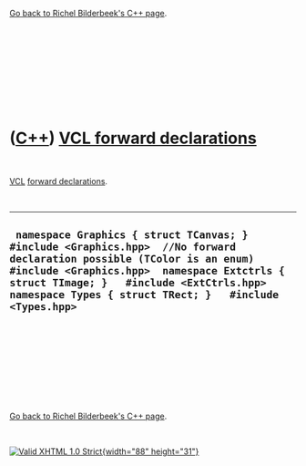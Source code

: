 

[Go back to Richel Bilderbeek's C++ page](Cpp.htm).

 

 

 

 

 

([C++](Cpp.htm)) [VCL forward declarations](CppVclForwardDeclaration.htm)
=========================================================================

 

[VCL](CppVcl.htm) [forward declarations](CppForwardDeclaration.htm).

 

  -------------------------------------------------------------------------------------------------------------------------------------------------------------------------------------------------------------------------------------------------------------------------------
  ` namespace Graphics { struct TCanvas; }   #include <Graphics.hpp>  //No forward declaration possible (TColor is an enum) #include <Graphics.hpp>  namespace Extctrls { struct TImage; }   #include <ExtCtrls.hpp>  namespace Types { struct TRect; }   #include <Types.hpp>`
  -------------------------------------------------------------------------------------------------------------------------------------------------------------------------------------------------------------------------------------------------------------------------------

 

 

 

 

 

[Go back to Richel Bilderbeek's C++ page](Cpp.htm).



 

[![Valid XHTML 1.0 Strict](valid-xhtml10.png){width="88"
height="31"}](http://validator.w3.org/check?uri=referer)
